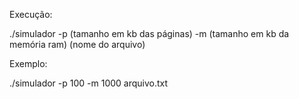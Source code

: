 Execução:

./simulador -p (tamanho em kb das páginas) -m (tamanho em kb da memória ram) (nome do arquivo)

Exemplo:

./simulador -p 100 -m 1000 arquivo.txt
